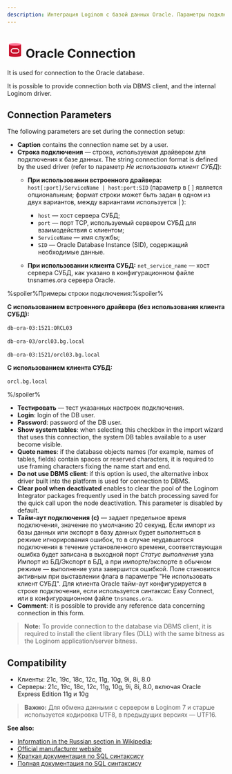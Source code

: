 ```yaml
---
description: Интеграция Loginom с базой данных Oracle. Параметры подключения. Совместимость.
---
```

# ![ ](./../../../images/icons/common/data-sources/db-oracle_default.svg) Oracle Connection

It is used for connection to the Oracle database.

It is possible to provide connection both via DBMS client, and the internal Loginom driver.

## Connection Parameters

The following parameters are set during the connection setup:

* **Caption** contains the connection name set by a user.
* **Строка подключения** — строка, используемая драйвером для подключения к базе данных. The string connection format is defined by the used driver (refer to параметр *Не использовать клиент СУБД*):
   * **При использовании встроенного драйвера:** `host[:port]/ServiceName | host:port:SID` (параметр в [ ] является опциональным; формат строки может быть задан в одном из двух вариантов, между вариантами используется | ):
      * `host` — хост сервера СУБД;
      * `port` — порт TCP, используемый сервером СУБД для взаимодействия с клиентом;
      * `ServiceName` — имя службы;
      * `SID` — Oracle Database Instance (SID), содержащий необходимые данные.

   * **При использовании клиента СУБД:** `net_service_name` — хост сервера СУБД, как указано в конфигурационном файле tnsnames.ora сервера Oracle.

%spoiler%Примеры строки подключения:%spoiler%

**С использованием встроенного драйвера (без использования клиента СУБД):**

`db-ora-03:1521:ORCL03`

`db-ora-03/orcl03.bg.local`

`db-ora-03:1521/orcl03.bg.local`

**С использованием клиента СУБД:**

`orcl.bg.local`

%/spoiler%

* **Тестировать** — тест указанных настроек подключения.
* **Login**: login of the DB user.
* **Password**: password of the DB user.
* **Show system tables**: when selecting this checkbox in the import wizard that uses this connection, the system DB tables available to a user become visible.
* **Quote names**: if the database objects names (for example, names of tables, fields) contain spaces or reserved characters, it is required to use framing characters fixing the name start and end.
* **Do not use DBMS client**: if this option is used, the alternative inbox driver built into the platform is used for connection to DBMS.
* **Clear pool when deactivated** enables to clear the pool of the Loginom Integrator packages frequently used in the batch processing saved for the quick call upon the node deactivation. This parameter is disabled by default.
* **Тайм-аут подключения (с)** — задает предельное время подключения, значение по умолчанию 20 секунд. Если импорт из базы данных или экспорт в базу данных будет выполняться в режиме игнорирования ошибок, то в случае неудавшегося подключения в течение установленного времени, соответствующая ошибка будет записана в выходной порт *Статус выполнения* узла Импорт из БД/Экспорт в БД, а при импорте/экспорте в обычном режиме — выполнение узла завершится ошибкой. Поле становится активным при выставлении флага в параметре "Не использовать клиент СУБД". Для клиента Oracle тайм-аут конфигурируется в строке подключения, если используется синтаксис Easy Connect, или в конфигурационном файле `tnsnames.ora`.
* **Comment**: it is possible to provide any reference data concerning connection in this form.

> **Note:** To provide connection to the database via DBMS client, it is required to install the client library files (DLL) with the same bitness as the Loginom application/server bitness.

## Compatibility

* Клиенты: 21c, 19c, 18c, 12c, 11g, 10g, 9i, 8i, 8.0
* Серверы: 21c, 19c, 18c, 12c, 11g, 10g, 9i, 8i, 8.0, включая Oracle Express Edition 11g и 10g

> **Важно:** Для обмена данными с сервером в Loginom 7 и старше используется кодировка UTF8, в предыдущих версиях — UTF16.

**See also:**

* [Information in the Russian section in Wikipedia](https://ru.wikipedia.org/wiki/Oracle_Database);
* [Official manufacturer website](https://www.oracle.com/)
* [Краткая документация по SQL синтаксису](http://docs.oracle.com/database/122/SQLQR/toc.htm)
* [Полная документация по SQL синтаксису](http://docs.oracle.com/database/122/SQLRF/toc.htm)
